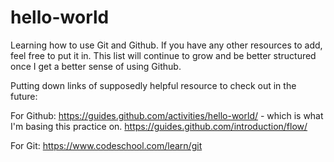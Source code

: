 # hello-world
Learning how to use Git and Github. If you have any other resources to add, feel free to put it in. This list will continue to grow and be better structured once I get a better sense of using Github.

Putting down links of supposedly helpful resource to check out in the future:

For Github: 
https://guides.github.com/activities/hello-world/ - which is what I'm basing this practice on.
https://guides.github.com/introduction/flow/

For Git:
https://www.codeschool.com/learn/git
